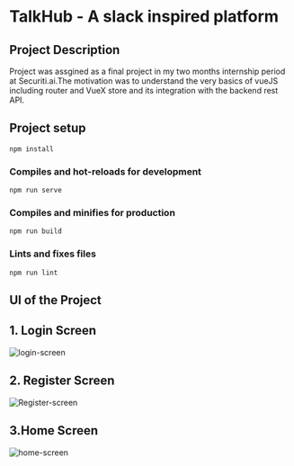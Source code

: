 # TalkHub - A slack inspired platform

## Project Description
Project was assgined as a final project in my two months internship period at Securiti.ai.The motivation was to understand the very basics of vueJS including router and VueX store and its integration with the backend rest API.

## Project setup
```
npm install
```

### Compiles and hot-reloads for development
```
npm run serve
```

### Compiles and minifies for production
```
npm run build
```

### Lints and fixes files
```
npm run lint
```

## UI of the Project

  ## 1. Login Screen
   ![login-screen](https://user-images.githubusercontent.com/29493186/184323100-4fc1ae09-8d39-4c6d-83a4-95bf8003c83c.png)
  
  ## 2. Register Screen
   ![Register-screen](https://user-images.githubusercontent.com/29493186/184323087-272a9a4d-763f-418f-afe6-07a27c2c0577.png)
  
  ## 3.Home Screen
   ![home-screen](https://user-images.githubusercontent.com/29493186/184323096-4422b7b9-d4e1-4a10-a565-a8fe3acef4fe.png)
